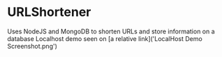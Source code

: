 # URLShortener
Uses NodeJS and MongoDB to shorten URLs and store information on a database
Localhost demo seen on [a relative link]('LocalHost Demo Screenshot.png')
